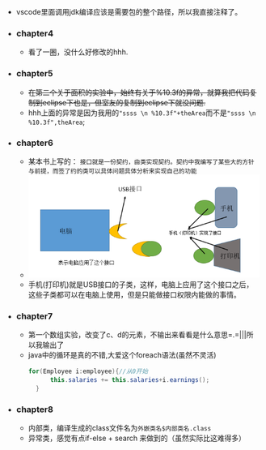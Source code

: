 * vscode里面调用jdk编译应该是需要包的整个路径，所以我直接注释了。
* ### chapter4
    * 看了一圈，没什么好修改的hhh.<br>
* ### chapter5
    * ~~在第二个关于面积的实验中，始终有关于%10.3f的异常，就算我把代码复制到eclipse下也是，但室友的复制到eclipse下就没问题.~~<br>
    * hhh上面的异常是因为我用的`"ssss \n %10.3f"+theArea`而不是`"ssss \n %10.3f",theArea`;<br>
* ### chapter6
    * 某本书上写的： `接口就是一份契约，由类实现契约。契约中我编写了某些大的方针与前提，而签了约的类可以具体问题具体分析来实现自己的功能`<br>
    * ![interface](https://github.com/anlance/anlance/blob/master/SeaLong/picture/interface.png)<br>
    * 手机(打印机)就是USB接口的子类，这样，电脑上应用了这个接口之后，这些子类都可以在电脑上使用，但是只能做接口权限内能做的事情。<br>
* ### chapter7
    * 第一个数组实验，改变了c、d的元素，不输出来看看是什么意思=.=|||所以我输出了<br>
    * java中的循环是真的不错,大爱这个foreach语法(虽然不灵活)
      ```java
      for(Employee i:employee){//从0开始
            this.salaries += this.salaries+i.earnings();
        }
      ```
* ### chapter8
    * 内部类，编译生成的class文件名为`外嵌类名$内部类名.class`<br>
    * 异常类，感觉有点if-else + search 来做到的（虽然实际比这难得多）<br>
